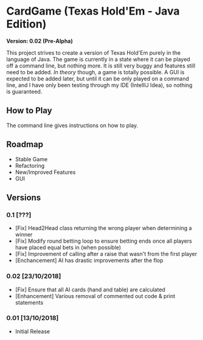 # CardGame (Texas Hold'Em - Java Edition)
**Version: 0.02 (Pre-Alpha)**

This project strives to create a version of Texas Hold'Em purely in the language of Java. The game is currently in a state where it can be played off a command line, but nothing more. It is still very buggy and features still need to be added. *In theory* though, a game is totally possible. A GUI is expected to be added later, but until it can be only played on a command line, and I have only been testing through my IDE (IntellIJ Idea), so nothing is guaranteed.

## How to Play
The command line gives instructions on how to play. 

## Roadmap
- Stable Game
- Refactoring
- New/Improved Features
- GUI

## Versions

### 0.1 [???]
- [Fix] Head2Head class returning the wrong player when determining a winner
- [Fix] Modify round betting loop to ensure betting ends once all players have placed equal bets in (when possible)
- [Fix] Improvement of calling after a raise that wasn't from the first player
- [Enchancement] AI has drastic improvements after the flop

### 0.02 [23/10/2018]
- [Fix] Ensure that all AI cards (hand and table) are calculated
- [Enhancement] Various removal of commented out code & print statements

### 0.01 [13/10/2018]
- Initial Release